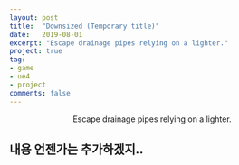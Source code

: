 ```yaml
---
layout: post
title:  "Downsized (Temporary title)"
date:   2019-08-01
excerpt: "Escape drainage pipes relying on a lighter."
project: true
tag:
- game
- ue4
- project
comments: false
---
```

   
<center>Escape drainage pipes relying on a lighter.</center>


## 내용 언젠가는 추가하겠지..
